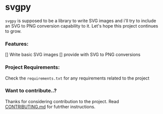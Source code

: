 # svgpy

`svgpy` is supposed to be a library to write SVG images and i'll try to include an SVG to PNG conversion capability to it.
Let's hope this project continues to grow.

### Features:
  [] Write basic SVG images
  [] provide with SVG to PNG conversions
  
### Project Requirements:
Check the `requirements.txt` for any requirements related to the project

### Want to contribute..?
Thanks for considering contribution to the project. Read [CONTRIBUTING.md](https://www.github.com/Ajay-Singh-Rana/svgpy/CONTRIBUTING.md) for futrther instructions.
